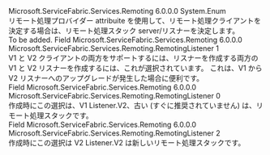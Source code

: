 <Type Name="RemotingListener" FullName="Microsoft.ServiceFabric.Services.Remoting.RemotingListener">
  <TypeSignature Language="C#" Value="public enum RemotingListener" />
  <TypeSignature Language="ILAsm" Value=".class public auto ansi sealed RemotingListener extends System.Enum" />
  <TypeSignature Language="DocId" Value="T:Microsoft.ServiceFabric.Services.Remoting.RemotingListener" />
  <TypeSignature Language="VB.NET" Value="Public Enum RemotingListener" />
  <TypeSignature Language="F#" Value="type RemotingListener = " />
  <AssemblyInfo>
    <AssemblyName>Microsoft.ServiceFabric.Services.Remoting</AssemblyName>
    <AssemblyVersion>6.0.0.0</AssemblyVersion>
  </AssemblyInfo>
  <Base>
    <BaseTypeName>System.Enum</BaseTypeName>
  </Base>
  <Docs>
    <summary>
            リモート処理プロバイダー attribuite を使用して、リモート処理クライアントを決定する場合は、リモート処理スタック server/リスナーを決定します。
            </summary>
    <remarks>To be added.</remarks>
  </Docs>
  <Members>
    <Member MemberName="CompatListener">
      <MemberSignature Language="C#" Value="CompatListener" />
      <MemberSignature Language="ILAsm" Value=".field public static literal valuetype Microsoft.ServiceFabric.Services.Remoting.RemotingListener CompatListener = int32(1)" />
      <MemberSignature Language="DocId" Value="F:Microsoft.ServiceFabric.Services.Remoting.RemotingListener.CompatListener" />
      <MemberSignature Language="VB.NET" Value="CompatListener" />
      <MemberSignature Language="F#" Value="CompatListener = 1" Usage="Microsoft.ServiceFabric.Services.Remoting.RemotingListener.CompatListener" />
      <MemberType>Field</MemberType>
      <AssemblyInfo>
        <AssemblyName>Microsoft.ServiceFabric.Services.Remoting</AssemblyName>
        <AssemblyVersion>6.0.0.0</AssemblyVersion>
      </AssemblyInfo>
      <ReturnValue>
        <ReturnType>Microsoft.ServiceFabric.Services.Remoting.RemotingListener</ReturnType>
      </ReturnValue>
      <MemberValue>1</MemberValue>
      <Docs>
        <summary>
            V1 と V2 クライアントの両方をサポートするには、リスナーを作成する両方の V1 と V2 リスナーを作成するには、これが選択されています。
            これは、V1 から V2 リスナーへのアップグレードが発生した場合に便利です。
            </summary>
      </Docs>
    </Member>
    <Member MemberName="V1Listener">
      <MemberSignature Language="C#" Value="V1Listener" />
      <MemberSignature Language="ILAsm" Value=".field public static literal valuetype Microsoft.ServiceFabric.Services.Remoting.RemotingListener V1Listener = int32(0)" />
      <MemberSignature Language="DocId" Value="F:Microsoft.ServiceFabric.Services.Remoting.RemotingListener.V1Listener" />
      <MemberSignature Language="VB.NET" Value="V1Listener" />
      <MemberSignature Language="F#" Value="V1Listener = 0" Usage="Microsoft.ServiceFabric.Services.Remoting.RemotingListener.V1Listener" />
      <MemberType>Field</MemberType>
      <AssemblyInfo>
        <AssemblyName>Microsoft.ServiceFabric.Services.Remoting</AssemblyName>
        <AssemblyVersion>6.0.0.0</AssemblyVersion>
      </AssemblyInfo>
      <ReturnValue>
        <ReturnType>Microsoft.ServiceFabric.Services.Remoting.RemotingListener</ReturnType>
      </ReturnValue>
      <MemberValue>0</MemberValue>
      <Docs>
        <summary>
            作成時にこの選択は、V1 Listener.V2、古い (すぐに推奨されていません) は、リモート処理スタックです。
            </summary>
      </Docs>
    </Member>
    <Member MemberName="V2Listener">
      <MemberSignature Language="C#" Value="V2Listener" />
      <MemberSignature Language="ILAsm" Value=".field public static literal valuetype Microsoft.ServiceFabric.Services.Remoting.RemotingListener V2Listener = int32(2)" />
      <MemberSignature Language="DocId" Value="F:Microsoft.ServiceFabric.Services.Remoting.RemotingListener.V2Listener" />
      <MemberSignature Language="VB.NET" Value="V2Listener" />
      <MemberSignature Language="F#" Value="V2Listener = 2" Usage="Microsoft.ServiceFabric.Services.Remoting.RemotingListener.V2Listener" />
      <MemberType>Field</MemberType>
      <AssemblyInfo>
        <AssemblyName>Microsoft.ServiceFabric.Services.Remoting</AssemblyName>
        <AssemblyVersion>6.0.0.0</AssemblyVersion>
      </AssemblyInfo>
      <ReturnValue>
        <ReturnType>Microsoft.ServiceFabric.Services.Remoting.RemotingListener</ReturnType>
      </ReturnValue>
      <MemberValue>2</MemberValue>
      <Docs>
        <summary>
            作成時にこの選択は V2 Listener.V2 は新しいリモート処理スタックです。
            </summary>
      </Docs>
    </Member>
  </Members>
</Type>